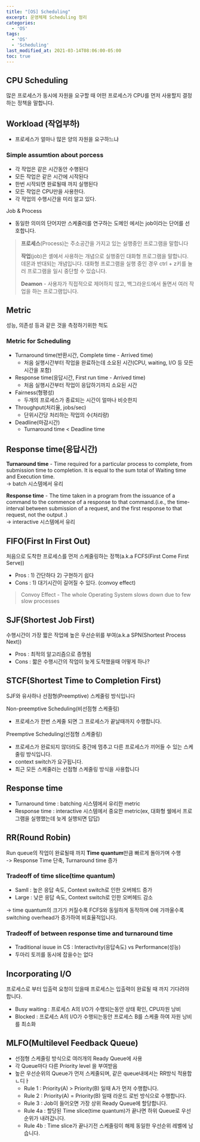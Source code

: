 ```yaml
---
title: "[OS] Scheduling"
excerpt: 운영체제 Scheduling 정리
categories:
  - 'OS'
tags:
  - 'OS'
  - 'Scheduling'
last_modified_at: 2021-03-14T08:06:00-05:00
toc: true
---
```


## CPU Scheduling

많은 프로세스가 동시에 자원을 요구할 때 어떤 프로세스가 CPU를 먼저 사용할지 결정하는 정책을 말합니다.

## Workload (작업부하)

- 프로세스가 얼마나 많은 양의 자원을 요구하느냐

### Simple assumtion about porcess

- 각 작업은 같은 시간동안 수행된다
- 모든 작업은 같은 시간에 시작된다
- 한번 시작되면 완료될때 까지 실행된다
- 모든 작업은 CPU만을 사용한다.
- 각 작업의 수행시간을 미리 알고 있다.

Job & Process

- 동일한 의미의 단어지만 스케줄러를 연구하는 도메인 에서는 job이라는 단어를 선호합니다.

>**프로세스**(Process)는 주소공간을 가지고 있는 실행중인 프로그램을 말합니다
>
>**작업**(job)은 셸에서 사용하는 개념으로 실행중인 대화형 프로그램을 말합니다. 데몬과 반대되는 개념입니다. 대화형 프로그램을 실행 중인 경우 ctrl + z키를 눌러 프로그램을 일시 중단할 수 있습니다.  
>
>**Deamon** - 사용자가 직접적으로 제어하지 않고, 백그라운드에서 돌면서 여러 작업을 하는 프로그램입니다.

## Metric

성능, 의존성 등과 같은 것을 측정하기위한 척도

### Metric for Scheduling

- Turnaround time(반환시간, Complete time - Arrived time)
  - 처음 실행시간부터 작업을 완료하는데 소요된 시간(CPU, waiting, I/O 등 모든 시간을 포함)
- Response time(응답시간, First run time - Arrived time)
  - 처음 실행시간부터 작업이 응답하기까지 소요된 시간
- Fairness(형평성)
  - 두개의 프로세스가 종료되는 시간이 얼마나 비슷한지
- Throughput(처리율, jobs/sec)
  - 단위시간당 처리하는 작업의 수(처리량)
- Deadline(마감시간)
  - Turnaround time < Deadline time

## Response time(응답시간)

**Turnaround time** - Time required for a particular process to complete, from submission time to completion. It is equal to the sum total of Waiting time and Execution time.  
-> batch 시스템에서 유리

**Response time** - The time taken in a program from the issuance of a command to the commence of a response to that command.(i.e., the time-interval between submission of a request, and the first response to that request, not the output .)  
-> interactive 시스템에서 유리

## FIFO(First In First Out)

처음으로 도착한 프로세스를 먼저 스케줄링하는 정책(a.k.a FCFS(First Come First Serve))

- Pros : 1) 간단하다 2) 구현하기 쉽다
- Cons : 1) 대기시간이 길어질 수 있다. (convoy effect)

>Convoy Effect -  The whole Operating System slows down due to few slow processes

## SJF(Shortest Job First)

수행시간이 가장 짧은 작업에 높은 우선순위를 부여(a.k.a SPN(Shortest Process Next))

- Pros : 최적의 알고리즘으로 증명됨
- Cons : 짧은 수행시간의 작업이 늦게 도착했을때 어떻게 하나?

## STCF(Shortest Time to Completion First)

SJF와 유사하나 선점형(Preemptive) 스케줄링 방식입니다

Non-preemptive Scheduling(비선점형 스케줄링)

- 프로세스가 한번 스케줄 되면 그 프로세스가 끝날때까지 수행합니다.

Preemptive Scheduling(선점형 스케줄링)

- 프로세스가 완료되지 않더라도 중간에 멈추고 다른 프로세스가 끼어들 수 있는 스케줄링 방식입니다.
- context switch가 요구됩니다.
- 최근 모든 스케줄러는 선점형 스케줄링 방식을 사용합니다

## Response time

- Turnaround time : batching 시스템에서 유리한 metric
- Response time : interactive 시스템에서 중요한 metric(ex, 대화형 쉘에서 프로그램을 실행했는데 늦게 실행되면 답답)

## RR(Round Robin)

Run queue의 작업이 완료될때 까지 **Time quantum**만큼 빠르게 돌아가며 수행  
-> Response Time 단축, Turnaround time 증가

### Tradeoff of time slice(time quantum)

- Samll : 높은 응답 속도, Context switch로 인한 오버헤드 증가
- Large : 낮은 응답 속도, Context switch로 인한 오버헤드 감소

-> time quantum의 크기가 커질수록 FCFS와 동일하게 동작하며 0에 가까울수록 switching overhead가 증가하여 비효율적입니다. 

### Tradeoff of between response time and turnaround time

- Traditional isuue in CS : Interactivity(응답속도) vs Performance(성능)
- 두마리 토끼를 동시에 잡을수는 없다

## Incorporating I/O

프로세스로 부터 입출력 요청이 있을때 프로세스는 입출력이 완료될 때 까지 기다려야 합니다. 

- Busy waiting : 프로세스 A의 I/O가 수행되는동안 상태 확인, CPU자원 낭비
- Blocked : 프로세스 A의 I/O가 수행되는동안 프로세스 B를 스케줄 하여 자원 낭비를 최소화

## MLFO(Multilevel Feedback Queue)

- 선점형 스케줄링 방식으로 여러개의 Ready Queue에 사용
- 각 Queue마다 다른 Priority level 을 부여받음
- 높은 우선순위의 Queue가 먼저 스케줄되며, 같은 queue내에서는 RR방식 적용합ㄴ디ㅏ
  - Rule 1 : Priority(A) > Priority(B) 일때 A가 먼저 수행합니다.
  - Rule 2 : Priority(A) = Priority(B) 일때 라운드 로빈 방식으로 수행합니다.
  - Rule 3 : Job이 들어오면 가장 상위 Ready Queue에 할당합니다.
  - Rule 4a : 할당된 Time slice(time quantum)가 끝나면 하위 Queue로 우선순위가 내려갑니다.
  - Rule 4b : Time slice가 끝나기전 스케줄링이 해제 동일한 우선순위 레벨에 남습니다.
